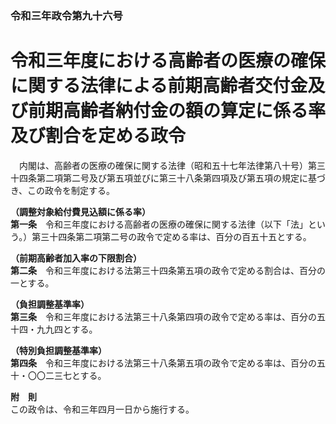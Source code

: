 ### 令和三年政令第九十六号  
# 令和三年度における高齢者の医療の確保に関する法律による前期高齢者交付金及び前期高齢者納付金の額の算定に係る率及び割合を定める政令  
　内閣は、高齢者の医療の確保に関する法律（昭和五十七年法律第八十号）第三十四条第二項第二号及び第五項並びに第三十八条第四項及び第五項の規定に基づき、この政令を制定する。  
  
**（調整対象給付費見込額に係る率）**  
**第一条**　令和三年度における高齢者の医療の確保に関する法律（以下「法」という。）第三十四条第二項第二号の政令で定める率は、百分の百五十五とする。  
  
**（前期高齢者加入率の下限割合）**  
**第二条**　令和三年度における法第三十四条第五項の政令で定める割合は、百分の一とする。  
  
**（負担調整基準率）**  
**第三条**　令和三年度における法第三十八条第四項の政令で定める率は、百分の五十四・九九四とする。  
  
**（特別負担調整基準率）**  
**第四条**　令和三年度における法第三十八条第五項の政令で定める率は、百分の五十・〇〇二三七とする。  
  
**附　則**  
この政令は、令和三年四月一日から施行する。  
  

